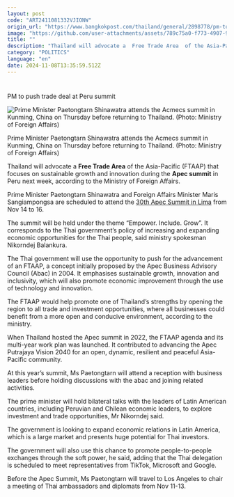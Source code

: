```yaml
---
layout: post
code: "ART2411081332VJIONW"
origin_url: "https://www.bangkokpost.com/thailand/general/2898778/pm-to-push-trade-deal-at-peru-summit"
image: "https://github.com/user-attachments/assets/789c75a0-f773-4907-931d-d3c5981f0394"
title: ""
description: "Thailand will advocate a  Free Trade Area  of the Asia-Pacific (FTAAP) that focuses on sustainable growth and innovation during the  Apec summit  in Peru next week, according to the Ministry of Foreign Affairs."
category: "POLITICS"
language: "en"
date: 2024-11-08T13:35:59.512Z
---
```


# 

PM to push trade deal at Peru summit

![Prime Minister Paetongtarn Shinawatra attends the Acmecs summit in Kunming, China on Thursday before returning to Thailand. (Photo: Ministry of Foreign Affairs)](https://github.com/user-attachments/assets/45028d3a-0912-48bb-85a1-26e1b3c0990e)

Prime Minister Paetongtarn Shinawatra attends the Acmecs summit in Kunming, China on Thursday before returning to Thailand. (Photo: Ministry of Foreign Affairs)

Thailand will advocate a **Free Trade Area** of the Asia-Pacific (FTAAP) that focuses on sustainable growth and innovation during the **Apec summit** in Peru next week, according to the Ministry of Foreign Affairs.

Prime Minister Paetongtarn Shinawatra and Foreign Affairs Minister Maris Sangiampongsa are scheduled to attend the [30th Apec Summit in Lima](https://www.apecperu.pe/2024/en/) from Nov 14 to 16.

The summit will be held under the theme “Empower. Include. Grow”. It corresponds to the Thai government’s policy of increasing and expanding economic opportunities for the Thai people, said ministry spokesman Nikorndej Balankura.

The Thai government will use the opportunity to push for the advancement of an FTAAP, a concept initially proposed by the Apec Business Advisory Council (Abac) in 2004. It emphasises sustainable growth, innovation and inclusivity, which will also promote economic improvement through the use of technology and innovation.

The FTAAP would help promote one of Thailand’s strengths by opening the region to all trade and investment opportunities, where all businesses could benefit from a more open and conducive environment, according to the ministry.

When Thailand hosted the Apec summit in 2022, the FTAAP agenda and its multi-year work plan was launched. It contributed to advancing the Apec Putrajaya Vision 2040 for an open, dynamic, resilient and peaceful Asia-Pacific community.

At this year’s summit, Ms Paetongtarn will attend a reception with business leaders before holding discussions with the abac and joining related activities.

The prime minister will hold bilateral talks with the leaders of Latin American countries, including Peruvian and Chilean economic leaders, to explore investment and trade opportunities, Mr Nikorndej said.

The government is looking to expand economic relations in Latin America, which is a large market and presents huge potential for Thai investors.

The government will also use this chance to promote people-to-people exchanges through the soft power, he said, adding that the Thai delegation is scheduled to meet representatives from TikTok, Microsoft and Google.

Before the Apec Summit, Ms Paetongtarn will travel to Los Angeles to chair a meeting of Thai ambassadors and diplomats from Nov 11-13.